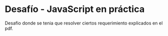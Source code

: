 # Desafío - JavaScript en práctica

Desafio donde se tenia que resolver ciertos requerimiento explicados en el pdf.
